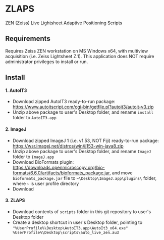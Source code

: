 # ZLAPS
ZEN (Zeiss) Live Lightsheet Adaptive Positioning Scripts

## Requirements
Requires Zeiss ZEN workstation on MS Windows x64, with multiview acquisition (i.e. Zeiss Lightsheet Z.1).  This application does NOT require administrator privileges to install or run.

## Install
#### 1. AutoIT3
- Download zipped AutoIT3 ready-to-run package: https://www.autoitscript.com/cgi-bin/getfile.pl?autoit3/autoit-v3.zip
- Unzip above package to user's Desktop folder, and rename `install` folder to `AutoIT3.app`

#### 2. ImageJ
- Download zipped ImageJ 1 (i.e. v1.53, NOT Fiji) ready-to-run package: https://wsr.imagej.net/distros/win/ij153-win-java8.zip
- Unzip above package to user's Desktop folder, and rename `ImageJ` folder to `ImageJ.app`
- Download BioFormats plugin: https://downloads.openmicroscopy.org/bio-formats/6.6.0/artifacts/bioformats_package.jar, and move `bioformats_package.jar` file to `~\Desktop\ImageJ.app\plugins\` folder, where `~` is user profile directory
- Download 

#### 3. ZLAPS
- Download contents of `scripts` folder in this git repository to user's Desktop folder
- Create a desktop shortcut in user's Desktop folder, pointing to `"%UserProfile%\Desktop\AutoIT3.app\AutoIt3_x64.exe" %UserProfile%\Desktop\scripts\auto_live_zen.au3`

